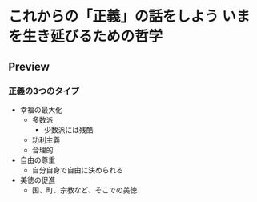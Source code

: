 # これからの「正義」の話をしよう いまを生き延びるための哲学

## Preview

### 正義の3つのタイプ

- 幸福の最大化
    - 多数派
        - 少数派には残酷
    - 功利主義
    - 合理的
- 自由の尊重
    - 自分自身で自由に決められる
- 美徳の促進
    - 国、町、宗教など、そこでの美徳
